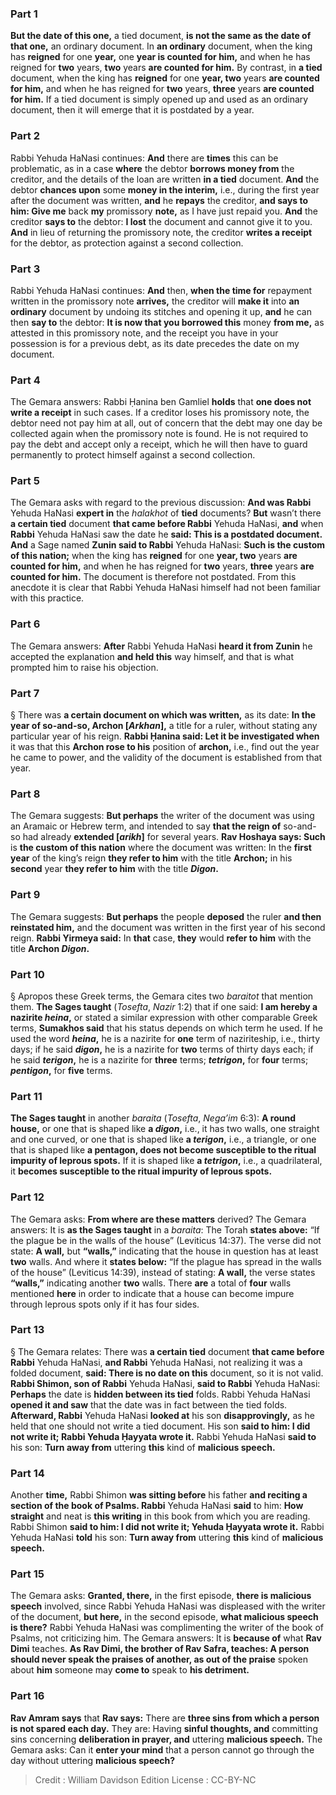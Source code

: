 
### Part 1
<b>But the date of this one,</b> a tied document, <b>is not the same as the date of that one,</b> an ordinary document. In <b>an ordinary</b> document, when the king has <b>reigned</b> for one <b>year,</b> one <b>year is counted for him,</b> and when he has reigned for <b>two</b> years, <b>two</b> years <b>are counted for him.</b> By contrast, in <b>a tied</b> document, when the king has <b>reigned</b> for one <b>year, two</b> years <b>are counted for him,</b> and when he has reigned for <b>two</b> years, <b>three</b> years <b>are counted for him.</b> If a tied document is simply opened up and used as an ordinary document, then it will emerge that it is postdated by a year.

### Part 2
Rabbi Yehuda HaNasi continues: <b>And</b> there are <b>times</b> this can be problematic, as in a case <b>where</b> the debtor <b>borrows money from</b> the creditor, and the details of the loan are written <b>in a tied</b> document. <b>And</b> the debtor <b>chances upon</b> some <b>money in the interim,</b> i.e., during the first year after the document was written, <b>and</b> he <b>repays</b> the creditor, <b>and says to him: Give me</b> back <b>my</b> promissory <b>note,</b> as I have just repaid you. <b>And</b> the creditor <b>says to</b> the debtor: <b>I lost</b> the document and cannot give it to you. <b>And</b> in lieu of returning the promissory note, the creditor <b>writes a receipt</b> for the debtor, as protection against a second collection.

### Part 3
Rabbi Yehuda HaNasi continues: <b>And</b> then, <b>when the time for</b> repayment written in the promissory note <b>arrives,</b> the creditor will <b>make it</b> into <b>an ordinary</b> document by undoing its stitches and opening it up, <b>and</b> he can then <b>say to</b> the debtor: <b>It is now that you borrowed this</b> money <b>from me,</b> as attested in this promissory note, and the receipt you have in your possession is for a previous debt, as its date precedes the date on my document.

### Part 4
The Gemara answers: Rabbi Ḥanina ben Gamliel <b>holds</b> that <b>one does not write a receipt</b> in such cases. If a creditor loses his promissory note, the debtor need not pay him at all, out of concern that the debt may one day be collected again when the promissory note is found. He is not required to pay the debt and accept only a receipt, which he will then have to guard permanently to protect himself against a second collection.

### Part 5
The Gemara asks with regard to the previous discussion: <b>And was Rabbi</b> Yehuda HaNasi <b>expert in</b> the <i>halakhot</i> of <b>tied</b> documents? <b>But</b> wasn’t there <b>a certain tied</b> document <b>that came before Rabbi</b> Yehuda HaNasi, <b>and</b> when <b>Rabbi</b> Yehuda HaNasi saw the date he <b>said: This is a postdated document. And</b> a Sage named <b>Zunin said to Rabbi</b> Yehuda HaNasi: <b>Such is the custom of this nation;</b> when the king has <b>reigned</b> for one <b>year, two</b> years <b>are counted for him,</b> and when he has reigned for <b>two</b> years, <b>three</b> years <b>are counted for him.</b> The document is therefore not postdated. From this anecdote it is clear that Rabbi Yehuda HaNasi himself had not been familiar with this practice.

### Part 6
The Gemara answers: <b>After</b> Rabbi Yehuda HaNasi <b>heard it from Zunin</b> he accepted the explanation <b>and held this</b> way himself, and that is what prompted him to raise his objection.

### Part 7
§ There was <b>a certain document on which was written,</b> as its date: <b>In the year of so-and-so, Archon [<i>Arkhan</i>],</b> a title for a ruler, without stating any particular year of his reign. <b>Rabbi Ḥanina said: Let it be investigated when</b> it was that this <b>Archon rose to his</b> position of <b>archon,</b> i.e., find out the year he came to power, and the validity of the document is established from that year.

### Part 8
The Gemara suggests: <b>But perhaps</b> the writer of the document was using an Aramaic or Hebrew term, and intended to say <b>that the reign of</b> so-and-so had already <b>extended [<i>arikh</i>]</b> for several years. <b>Rav Hoshaya says: Such</b> is <b>the custom of this nation</b> where the document was written: In the <b>first year</b> of the king’s reign <b>they refer to him</b> with the title <b>Archon;</b> in his <b>second</b> year <b>they refer to him</b> with the title <b><i>Digon</i>.</b>

### Part 9
The Gemara suggests: <b>But perhaps</b> the people <b>deposed</b> the ruler <b>and then reinstated him,</b> and the document was written in the first year of his second reign. <b>Rabbi Yirmeya said:</b> In <b>that</b> case, <b>they</b> would <b>refer to him</b> with the title <b>Archon <i>Digon</i>.</b>

### Part 10
§ Apropos these Greek terms, the Gemara cites two <i>baraitot</i> that mention them. <b>The Sages taught</b> (<i>Tosefta</i>, <i>Nazir</i> 1:2) that if one said: <b>I am hereby a nazirite <i>heina</i>,</b> or stated a similar expression with other comparable Greek terms, <b>Sumakhos said</b> that his status depends on which term he used. If he used the word <b><i>heina</i>,</b> he is a nazirite for <b>one</b> term of naziriteship, i.e., thirty days; if he said <b><i>digon</i>,</b> he is a nazirite for <b>two</b> terms of thirty days each; if he said <b><i>terigon</i>,</b> he is a nazirite for <b>three</b> terms; <b><i>tetrigon</i>,</b> for <b>four</b> terms; <b><i>pentigon</i>,</b> for <b>five</b> terms.

### Part 11
<b>The Sages taught</b> in another <i>baraita</i> (<i>Tosefta</i>, <i>Nega’im</i> 6:3): <b>A round house,</b> or one that is shaped like <b>a <i>digon</i>,</b> i.e., it has two walls, one straight and one curved, or one that is shaped like <b>a <i>terigon</i>,</b> i.e., a triangle, or one that is shaped like <b>a pentagon, does not become susceptible to the ritual impurity of leprous spots.</b> If it is shaped like <b>a <i>tetrigon</i>,</b> i.e., a quadrilateral, it <b>becomes susceptible to the ritual impurity of leprous spots.</b>

### Part 12
The Gemara asks: <b>From where are these matters</b> derived? The Gemara answers: It is <b>as the Sages taught</b> in a <i>baraita</i>: The Torah <b>states above:</b> “If the plague be in the walls of the house” (Leviticus 14:37). The verse did not state: <b>A wall,</b> but <b>“walls,”</b> indicating that the house in question has at least <b>two</b> walls. And where it <b>states below:</b> “If the plague has spread in the walls of the house” (Leviticus 14:39), instead of stating: <b>A wall,</b> the verse states <b>“walls,”</b> indicating another <b>two</b> walls. There <b>are</b> a total of <b>four</b> walls mentioned <b>here</b> in order to indicate that a house can become impure through leprous spots only if it has four sides.

### Part 13
§ The Gemara relates: There was <b>a certain tied</b> document <b>that came before Rabbi</b> Yehuda HaNasi, <b>and Rabbi</b> Yehuda HaNasi, not realizing it was a folded document, <b>said: There is no date on this</b> document, so it is not valid. <b>Rabbi Shimon, son of Rabbi</b> Yehuda HaNasi, <b>said to Rabbi</b> Yehuda HaNasi: <b>Perhaps</b> the date is <b>hidden between its tied</b> folds. Rabbi Yehuda HaNasi <b>opened it and saw</b> that the date was in fact between the tied folds. <b>Afterward, Rabbi</b> Yehuda HaNasi <b>looked at</b> his son <b>disapprovingly,</b> as he held that one should not write a tied document. His son <b>said to him: I did not write it; Rabbi Yehuda Ḥayyata wrote it.</b> Rabbi Yehuda HaNasi <b>said to</b> his son: <b>Turn away from</b> uttering <b>this</b> kind of <b>malicious speech.</b>

### Part 14
Another <b>time,</b> Rabbi Shimon <b>was sitting before</b> his father <b>and reciting a section of the book of Psalms. Rabbi</b> Yehuda HaNasi <b>said</b> to him: <b>How straight</b> and neat is <b>this writing</b> in this book from which you are reading. Rabbi Shimon <b>said to him: I did not write it; Yehuda Ḥayyata wrote it.</b> Rabbi Yehuda HaNasi <b>told</b> his son: <b>Turn away from</b> uttering <b>this</b> kind of <b>malicious speech.</b>

### Part 15
The Gemara asks: <b>Granted, there,</b> in the first episode, <b>there is malicious speech</b> involved, since Rabbi Yehuda HaNasi was displeased with the writer of the document, <b>but here,</b> in the second episode, <b>what malicious speech is there?</b> Rabbi Yehuda HaNasi was complimenting the writer of the book of Psalms, not criticizing him. The Gemara answers: It is <b>because of</b> what <b>Rav Dimi</b> teaches. <b>As Rav Dimi, the brother of Rav Safra, teaches: A person should never speak the praises of another, as out of the praise</b> spoken about <b>him</b> someone may <b>come to</b> speak to <b>his detriment.</b>

### Part 16
<b>Rav Amram says</b> that <b>Rav says:</b> There are <b>three sins from which a person is not spared each day.</b> They are: Having <b>sinful thoughts, and</b> committing sins concerning <b>deliberation in prayer, and</b> uttering <b>malicious speech.</b> The Gemara asks: Can it <b>enter your mind</b> that a person cannot go through the day without uttering <b>malicious speech?</b>

>Credit : William Davidson Edition
>License : CC-BY-NC